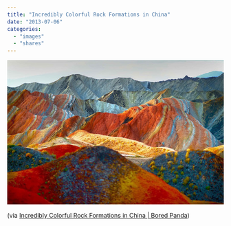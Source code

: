 ```yaml
---
title: "Incredibly Colorful Rock Formations in China"
date: "2013-07-06"
categories:
  - "images"
  - "shares"
---
```


![](images/tumblr_mpihtszEHR1qz4vrlo1_1280.jpg)

(via [Incredibly Colorful Rock Formations in China | Bored Panda](http://www.boredpanda.com/zhangye-danxia-landform/))
